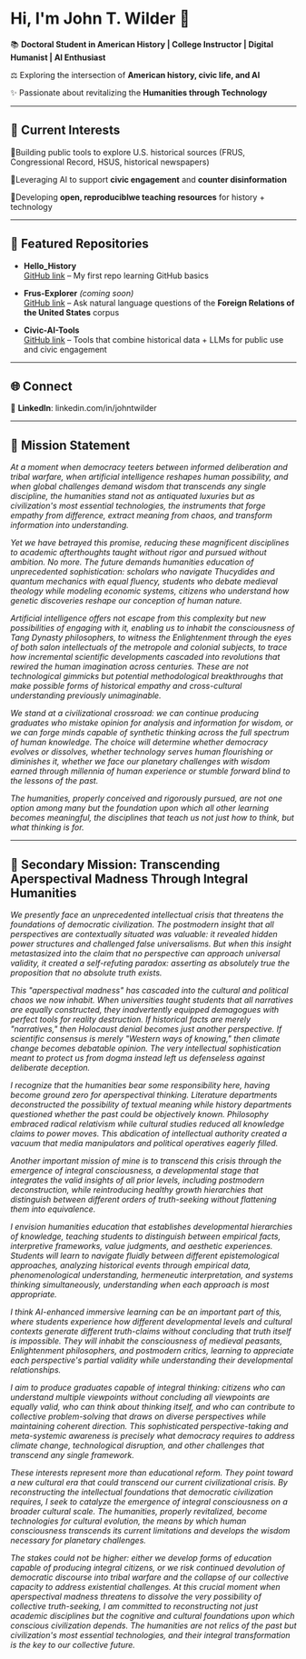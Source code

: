 # Hi, I'm John T. Wilder 👋 

📚 **Doctoral Student in American History | College Instructor | Digital Humanist | AI Enthusiast**

⚖️ Exploring the intersection of **American history, civic life, and AI**

✨ Passionate about revitalizing the **Humanities through Technology**

---

## 🔭 Current Interests

🔸Building public tools to explore U.S. historical sources (FRUS, Congressional Record, HSUS, historical newspapers)

🔸Leveraging AI to support **civic engagement** and **counter disinformation**

🔸Developing **open, reproduciblwe teaching resources** for history + technology

---

## 📂 Featured Repositories  

- **Hello_History**  
  [GitHub link](https://github.com/Jupiter-Optimus/hello-story) – My first repo learning GitHub basics  

- **Frus-Explorer** *(coming soon)*  
  [GitHub link](https://github.com/Jupiter-Optimus/frus-explorer) – Ask natural language questions of the **Foreign Relations of the United States** corpus  

- **Civic-AI-Tools**  
  [GitHub link](https://github.com/Jupiter-Optimus/civic-ai-tools) – Tools that combine historical data + LLMs for public use and civic engagement

---

## 🌐 Connect  

💼 **LinkedIn**: linkedin.com/in/johntwilder  

---

## 🌟 Mission Statement

*At a moment when democracy teeters between informed deliberation and tribal warfare, when artificial intelligence reshapes human possibility, and when global challenges demand wisdom that transcends any single discipline, the humanities stand not as antiquated luxuries but as civilization's most essential technologies, the instruments that forge empathy from difference, extract meaning from chaos, and transform information into understanding.*

*Yet we have betrayed this promise, reducing these magnificent disciplines to academic afterthoughts taught without rigor and pursued without ambition. No more. The future demands humanities education of unprecedented sophistication: scholars who navigate Thucydides and quantum mechanics with equal fluency, students who debate medieval theology while modeling economic systems, citizens who understand how genetic discoveries reshape our conception of human nature.*

*Artificial intelligence offers not escape from this complexity but new possibilities of engaging with it, enabling us to inhabit the consciousness of Tang Dynasty philosophers, to witness the Enlightenment through the eyes of both salon intellectuals of the metropole and colonial subjects, to trace how incremental scientific developments cascaded into revolutions that rewired the human imagination across centuries. These are not technological gimmicks but potential methodological breakthroughs that make possible forms of historical empathy and cross-cultural understanding previously unimaginable.*

*We stand at a civilizational crossroad: we can continue producing graduates who mistake opinion for analysis and information for wisdom, or we can forge minds capable of synthetic thinking across the full spectrum of human knowledge. The choice will determine whether democracy evolves or dissolves, whether technology serves human flourishing or diminishes it, whether we face our planetary challenges with wisdom earned through millennia of human experience or stumble forward blind to the lessons of the past.*

*The humanities, properly conceived and rigorously pursued, are not one option among many but the foundation upon which all other learning becomes meaningful, the disciplines that teach us not just how to think, but what thinking is for.*

---

## 🌌 Secondary Mission: Transcending Aperspectival Madness Through Integral Humanities

*We presently face an unprecedented intellectual crisis that threatens the foundations of democratic civilization. The postmodern insight that all perspectives are contextually situated was valuable: it revealed hidden power structures and challenged false universalisms. But when this insight metastasized into the claim that no perspective can approach universal validity, it created a self-refuting paradox: asserting as absolutely true the proposition that no absolute truth exists.*

*This "aperspectival madness" has cascaded into the cultural and political chaos we now inhabit. When universities taught students that all narratives are equally constructed, they inadvertently equipped demagogues with perfect tools for reality destruction. If historical facts are merely "narratives," then Holocaust denial becomes just another perspective. If scientific consensus is merely "Western ways of knowing," then climate change becomes debatable opinion. The very intellectual sophistication meant to protect us from dogma instead left us defenseless against deliberate deception.*

*I recognize that the humanities bear some responsibility here, having become ground zero for aperspectival thinking. Literature departments deconstructed the possibility of textual meaning while history departments questioned whether the past could be objectively known. Philosophy embraced radical relativism while cultural studies reduced all knowledge claims to power moves. This abdication of intellectual authority created a vacuum that media manipulators and political operatives eagerly filled.*

*Another important mission of mine is to transcend this crisis through the emergence of integral consciousness, a developmental stage that integrates the valid insights of all prior levels, including postmodern deconstruction, while reintroducing healthy growth hierarchies that distinguish between different orders of truth-seeking without flattening them into equivalence.*

*I envision humanities education that establishes developmental hierarchies of knowledge, teaching students to distinguish between empirical facts, interpretive frameworks, value judgments, and aesthetic experiences. Students will learn to navigate fluidly between different epistemological approaches, analyzing historical events through empirical data, phenomenological understanding, hermeneutic interpretation, and systems thinking simultaneously, understanding when each approach is most appropriate.*

*I think AI-enhanced immersive learning can be an important part of this, where students experience how different developmental levels and cultural contexts generate different truth-claims without concluding that truth itself is impossible. They will inhabit the consciousness of medieval peasants, Enlightenment philosophers, and postmodern critics, learning to appreciate each perspective's partial validity while understanding their developmental relationships.*

*I aim to produce graduates capable of integral thinking: citizens who can understand multiple viewpoints without concluding all viewpoints are equally valid, who can think about thinking itself, and who can contribute to collective problem-solving that draws on diverse perspectives while maintaining coherent direction. This sophisticated perspective-taking and meta-systemic awareness is precisely what democracy requires to address climate change, technological disruption, and other challenges that transcend any single framework.*

*These interests represent more than educational reform. They point toward a new cultural era that could transcend our current civilizational crisis. By reconstructing the intellectual foundations that democratic civilization requires, I seek to catalyze the emergence of integral consciousness on a broader cultural scale. The humanities, properly revitalized, become technologies for cultural evolution, the means by which human consciousness transcends its current limitations and develops the wisdom necessary for planetary challenges.*

*The stakes could not be higher: either we develop forms of education capable of producing integral citizens, or we risk continued devolution of democratic discourse into tribal warfare and the collapse of our collective capacity to address existential challenges. At this crucial moment when aperspectival madness threatens to dissolve the very possibility of collective truth-seeking, I am committed to reconstructing not just academic disciplines but the cognitive and cultural foundations upon which conscious civilization depends. The humanities are not relics of the past but civilization's most essential technologies, and their integral transformation is the key to our collective future.*
